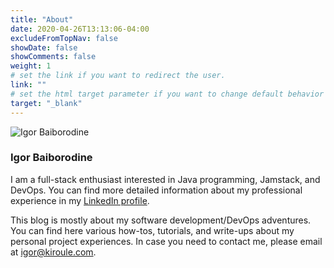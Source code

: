 ```yaml
---
title: "About"
date: 2020-04-26T13:13:06-04:00
excludeFromTopNav: false
showDate: false
showComments: false
weight: 1
# set the link if you want to redirect the user.
link: ""
# set the html target parameter if you want to change default behavior
target: "_blank"
---
```


![Igor Baiborodine](/img/content/page/about/author.jpg) 

### Igor Baiborodine

I am a full-stack enthusiast interested in Java programming, Jamstack, and DevOps. You can find more detailed information about my professional experience in my [LinkedIn profile](https://www.linkedin.com/in/igorbaiborodine).

This blog is mostly about my software development/DevOps adventures. You can find here various how-tos, tutorials, and write-ups about my personal project experiences. In case you need to contact me, please email at [igor@kiroule.com](mailto:igor@kiroule.com).
